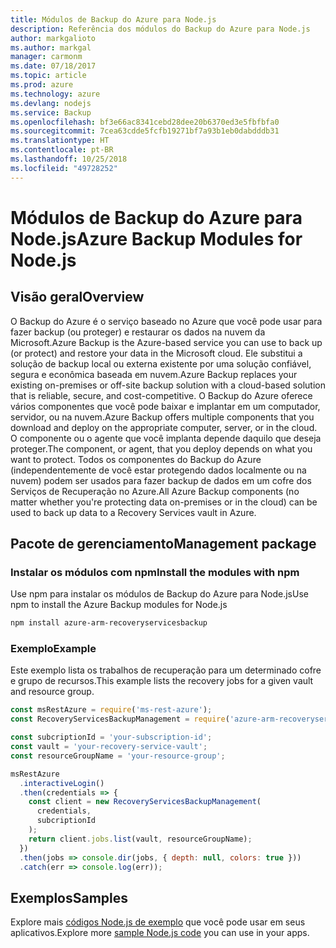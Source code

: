 ```yaml
---
title: Módulos de Backup do Azure para Node.js
description: Referência dos módulos do Backup do Azure para Node.js
author: markgalioto
ms.author: markgal
manager: carmonm
ms.date: 07/18/2017
ms.topic: article
ms.prod: azure
ms.technology: azure
ms.devlang: nodejs
ms.service: Backup
ms.openlocfilehash: bf3e66ac8341cebd28dee20b6370ed3e5fbfbfa0
ms.sourcegitcommit: 7cea63cdde5fcfb19271bf7a93b1eb0dabdddb31
ms.translationtype: HT
ms.contentlocale: pt-BR
ms.lasthandoff: 10/25/2018
ms.locfileid: "49728252"
---
```

# <a name="azure-backup-modules-for-nodejs"></a><span data-ttu-id="25a6d-103">Módulos de Backup do Azure para Node.js</span><span class="sxs-lookup"><span data-stu-id="25a6d-103">Azure Backup Modules for Node.js</span></span>

## <a name="overview"></a><span data-ttu-id="25a6d-104">Visão geral</span><span class="sxs-lookup"><span data-stu-id="25a6d-104">Overview</span></span>

<span data-ttu-id="25a6d-105">O Backup do Azure é o serviço baseado no Azure que você pode usar para fazer backup (ou proteger) e restaurar os dados na nuvem da Microsoft.</span><span class="sxs-lookup"><span data-stu-id="25a6d-105">Azure Backup is the Azure-based service you can use to back up (or protect) and restore your data in the Microsoft cloud.</span></span> <span data-ttu-id="25a6d-106">Ele substitui a solução de backup local ou externa existente por uma solução confiável, segura e econômica baseada em nuvem.</span><span class="sxs-lookup"><span data-stu-id="25a6d-106">Azure Backup replaces your existing on-premises or off-site backup solution with a cloud-based solution that is reliable, secure, and cost-competitive.</span></span> <span data-ttu-id="25a6d-107">O Backup do Azure oferece vários componentes que você pode baixar e implantar em um computador, servidor, ou na nuvem.</span><span class="sxs-lookup"><span data-stu-id="25a6d-107">Azure Backup offers multiple components that you download and deploy on the appropriate computer, server, or in the cloud.</span></span> <span data-ttu-id="25a6d-108">O componente ou o agente que você implanta depende daquilo que deseja proteger.</span><span class="sxs-lookup"><span data-stu-id="25a6d-108">The component, or agent, that you deploy depends on what you want to protect.</span></span> <span data-ttu-id="25a6d-109">Todos os componentes do Backup do Azure (independentemente de você estar protegendo dados localmente ou na nuvem) podem ser usados para fazer backup de dados em um cofre dos Serviços de Recuperação no Azure.</span><span class="sxs-lookup"><span data-stu-id="25a6d-109">All Azure Backup components (no matter whether you're protecting data on-premises or in the cloud) can be used to back up data to a Recovery Services vault in Azure.</span></span> 

## <a name="management-package"></a><span data-ttu-id="25a6d-110">Pacote de gerenciamento</span><span class="sxs-lookup"><span data-stu-id="25a6d-110">Management package</span></span>

### <a name="install-the-modules-with-npm"></a><span data-ttu-id="25a6d-111">Instalar os módulos com npm</span><span class="sxs-lookup"><span data-stu-id="25a6d-111">Install the modules with npm</span></span>

<span data-ttu-id="25a6d-112">Use npm para instalar os módulos de Backup do Azure para Node.js</span><span class="sxs-lookup"><span data-stu-id="25a6d-112">Use npm to install the Azure Backup modules for Node.js</span></span>

```bash
npm install azure-arm-recoveryservicesbackup
```

### <a name="example"></a><span data-ttu-id="25a6d-113">Exemplo</span><span class="sxs-lookup"><span data-stu-id="25a6d-113">Example</span></span>

<span data-ttu-id="25a6d-114">Este exemplo lista os trabalhos de recuperação para um determinado cofre e grupo de recursos.</span><span class="sxs-lookup"><span data-stu-id="25a6d-114">This example lists the recovery jobs for a given vault and resource group.</span></span>

```javascript
const msRestAzure = require('ms-rest-azure');
const RecoveryServicesBackupManagement = require('azure-arm-recoveryservicesbackup');

const subcriptionId = 'your-subscription-id';
const vault = 'your-recovery-service-vault';
const resourceGroupName = 'your-resource-group';

msRestAzure
  .interactiveLogin()
  .then(credentials => {
    const client = new RecoveryServicesBackupManagement(
      credentials,
      subcriptionId
    );
    return client.jobs.list(vault, resourceGroupName);
  })
  .then(jobs => console.dir(jobs, { depth: null, colors: true }))
  .catch(err => console.log(err));
```

## <a name="samples"></a><span data-ttu-id="25a6d-115">Exemplos</span><span class="sxs-lookup"><span data-stu-id="25a6d-115">Samples</span></span>

<span data-ttu-id="25a6d-116">Explore mais [códigos Node.js de exemplo](https://azure.microsoft.com/resources/samples/?platform=nodejs) que você pode usar em seus aplicativos.</span><span class="sxs-lookup"><span data-stu-id="25a6d-116">Explore more [sample Node.js code](https://azure.microsoft.com/resources/samples/?platform=nodejs) you can use in your apps.</span></span>
